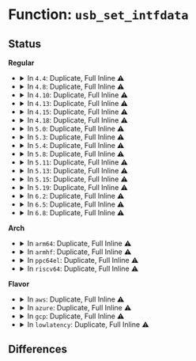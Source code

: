 # Function: <code>usb_set_intfdata</code>

## Status
<b>Regular</b>
<ul>
<li>
<details>
<summary>In <code>4.4</code>: Duplicate, Full Inline ⚠️</summary>

**Collision:** Static Duplication

**Inline:** Full

**Transformation:** False

**Instances:**

```
In drivers/usb/core/hub.c (ffffffff8160848b)
Location: include/linux/usb.h:199
Inline: True
Inline callers:
  - drivers/usb/core/hub.c:hub_disconnect
  - drivers/usb/core/hub.c:hub_probe
```
```
In drivers/usb/core/driver.c (ffffffff81613a7b)
Location: include/linux/usb.h:199
Inline: True
Inline callers:
  - drivers/usb/core/driver.c:usb_driver_claim_interface
  - drivers/usb/core/driver.c:usb_unbind_interface
  - drivers/usb/core/driver.c:usb_probe_interface
```
```
In drivers/usb/core/devio.c (ffffffff81619aa5)
Location: include/linux/usb.h:199
Inline: True
Inline callers:
  - drivers/usb/core/devio.c:driver_disconnect
```
</details>
</li>
<li>
<details>
<summary>In <code>4.8</code>: Duplicate, Full Inline ⚠️</summary>

**Collision:** Static Duplication

**Inline:** Full

**Transformation:** False

**Instances:**

```
In drivers/usb/core/hub.c (ffffffff8166ba80)
Location: include/linux/usb.h:199
Inline: True
Inline callers:
  - drivers/usb/core/hub.c:hub_probe
  - drivers/usb/core/hub.c:hub_disconnect
```
```
In drivers/usb/core/driver.c (ffffffff81673a56)
Location: include/linux/usb.h:199
Inline: True
Inline callers:
  - drivers/usb/core/driver.c:usb_driver_claim_interface
  - drivers/usb/core/driver.c:usb_unbind_interface
  - drivers/usb/core/driver.c:usb_probe_interface
```
```
In drivers/usb/core/devio.c (ffffffff81679cc5)
Location: include/linux/usb.h:199
Inline: True
Inline callers:
  - drivers/usb/core/devio.c:driver_disconnect
```
</details>
</li>
<li>
<details>
<summary>In <code>4.10</code>: Duplicate, Full Inline ⚠️</summary>

**Collision:** Static Duplication

**Inline:** Full

**Transformation:** False

**Instances:**

```
In drivers/usb/core/hub.c (ffffffff816997b7)
Location: include/linux/usb.h:199
Inline: True
Inline callers:
  - drivers/usb/core/hub.c:hub_probe
  - drivers/usb/core/hub.c:hub_disconnect
```
```
In drivers/usb/core/driver.c (ffffffff816a16e6)
Location: include/linux/usb.h:199
Inline: True
Inline callers:
  - drivers/usb/core/driver.c:usb_driver_claim_interface
  - drivers/usb/core/driver.c:usb_unbind_interface
  - drivers/usb/core/driver.c:usb_probe_interface
```
```
In drivers/usb/core/devio.c (ffffffff816a79a5)
Location: include/linux/usb.h:199
Inline: True
Inline callers:
  - drivers/usb/core/devio.c:driver_disconnect
```
</details>
</li>
<li>
<details>
<summary>In <code>4.13</code>: Duplicate, Full Inline ⚠️</summary>

**Collision:** Static Duplication

**Inline:** Full

**Transformation:** False

**Instances:**

```
In drivers/usb/core/hub.c (ffffffff816aeaad)
Location: include/linux/usb.h:269
Inline: True
Inline callers:
  - drivers/usb/core/hub.c:hub_probe
  - drivers/usb/core/hub.c:hub_disconnect
```
```
In drivers/usb/core/driver.c (ffffffff816b67d7)
Location: include/linux/usb.h:269
Inline: True
Inline callers:
  - drivers/usb/core/driver.c:usb_driver_claim_interface
  - drivers/usb/core/driver.c:usb_unbind_interface
  - drivers/usb/core/driver.c:usb_probe_interface
```
```
In drivers/usb/core/devio.c (ffffffff816bcb55)
Location: include/linux/usb.h:269
Inline: True
Inline callers:
  - drivers/usb/core/devio.c:driver_disconnect
```
</details>
</li>
<li>
<details>
<summary>In <code>4.15</code>: Duplicate, Full Inline ⚠️</summary>

**Collision:** Static Duplication

**Inline:** Full

**Transformation:** False

**Instances:**

```
In drivers/usb/core/hub.c (ffffffff8171a094)
Location: include/linux/usb.h:270
Inline: True
Inline callers:
  - drivers/usb/core/hub.c:hub_probe
  - drivers/usb/core/hub.c:hub_disconnect
```
```
In drivers/usb/core/driver.c (ffffffff81722067)
Location: include/linux/usb.h:270
Inline: True
Inline callers:
  - drivers/usb/core/driver.c:usb_driver_claim_interface
  - drivers/usb/core/driver.c:usb_unbind_interface
  - drivers/usb/core/driver.c:usb_probe_interface
```
```
In drivers/usb/core/devio.c (ffffffff81728525)
Location: include/linux/usb.h:270
Inline: True
Inline callers:
  - drivers/usb/core/devio.c:driver_disconnect
```
</details>
</li>
<li>
<details>
<summary>In <code>4.18</code>: Duplicate, Full Inline ⚠️</summary>

**Collision:** Static Duplication

**Inline:** Full

**Transformation:** False

**Instances:**

```
In drivers/usb/core/hub.c (ffffffff81758e4a)
Location: include/linux/usb.h:270
Inline: True
Inline callers:
  - drivers/usb/core/hub.c:hub_probe
  - drivers/usb/core/hub.c:hub_disconnect
```
```
In drivers/usb/core/driver.c (ffffffff81760daa)
Location: include/linux/usb.h:270
Inline: True
Inline callers:
  - drivers/usb/core/driver.c:usb_driver_claim_interface
  - drivers/usb/core/driver.c:usb_driver_claim_interface
  - drivers/usb/core/driver.c:usb_unbind_interface
  - drivers/usb/core/driver.c:usb_probe_interface
```
```
In drivers/usb/core/devio.c (ffffffff81767375)
Location: include/linux/usb.h:270
Inline: True
Inline callers:
  - drivers/usb/core/devio.c:driver_disconnect
```
</details>
</li>
<li>
<details>
<summary>In <code>5.0</code>: Duplicate, Full Inline ⚠️</summary>

**Collision:** Static Duplication

**Inline:** Full

**Transformation:** False

**Instances:**

```
In drivers/usb/core/hub.c (ffffffff8177d3ba)
Location: include/linux/usb.h:270
Inline: True
Inline callers:
  - drivers/usb/core/hub.c:hub_probe
  - drivers/usb/core/hub.c:hub_disconnect
```
```
In drivers/usb/core/driver.c (ffffffff8178536a)
Location: include/linux/usb.h:270
Inline: True
Inline callers:
  - drivers/usb/core/driver.c:usb_driver_claim_interface
  - drivers/usb/core/driver.c:usb_driver_claim_interface
  - drivers/usb/core/driver.c:usb_unbind_interface
  - drivers/usb/core/driver.c:usb_probe_interface
```
```
In drivers/usb/core/devio.c (ffffffff8178b905)
Location: include/linux/usb.h:270
Inline: True
Inline callers:
  - drivers/usb/core/devio.c:driver_disconnect
```
</details>
</li>
<li>
<details>
<summary>In <code>5.3</code>: Duplicate, Full Inline ⚠️</summary>

**Collision:** Static Duplication

**Inline:** Full

**Transformation:** False

**Instances:**

```
In drivers/usb/core/hub.c (ffffffff817bb955)
Location: include/linux/usb.h:268
Inline: True
Inline callers:
  - drivers/usb/core/hub.c:hub_probe
  - drivers/usb/core/hub.c:hub_disconnect
```
```
In drivers/usb/core/driver.c (ffffffff817c3901)
Location: include/linux/usb.h:268
Inline: True
Inline callers:
  - drivers/usb/core/driver.c:usb_driver_claim_interface
  - drivers/usb/core/driver.c:usb_driver_claim_interface
  - drivers/usb/core/driver.c:usb_unbind_interface
  - drivers/usb/core/driver.c:usb_probe_interface
```
```
In drivers/usb/core/devio.c (ffffffff817c9f29)
Location: include/linux/usb.h:268
Inline: True
Inline callers:
  - drivers/usb/core/devio.c:driver_disconnect
```
</details>
</li>
<li>
<details>
<summary>In <code>5.4</code>: Duplicate, Full Inline ⚠️</summary>

**Collision:** Static Duplication

**Inline:** Full

**Transformation:** False

**Instances:**

```
In drivers/usb/core/hub.c (ffffffff817ec163)
Location: include/linux/usb.h:268
Inline: True
Inline callers:
  - drivers/usb/core/hub.c:hub_probe
  - drivers/usb/core/hub.c:hub_disconnect
```
```
In drivers/usb/core/driver.c (ffffffff817f4281)
Location: include/linux/usb.h:268
Inline: True
Inline callers:
  - drivers/usb/core/driver.c:usb_driver_claim_interface
  - drivers/usb/core/driver.c:usb_driver_claim_interface
  - drivers/usb/core/driver.c:usb_unbind_interface
  - drivers/usb/core/driver.c:usb_probe_interface
```
```
In drivers/usb/core/devio.c (ffffffff817faa49)
Location: include/linux/usb.h:268
Inline: True
Inline callers:
  - drivers/usb/core/devio.c:driver_disconnect
```
</details>
</li>
<li>
<details>
<summary>In <code>5.8</code>: Duplicate, Full Inline ⚠️</summary>

**Collision:** Static Duplication

**Inline:** Full

**Transformation:** False

**Instances:**

```
In drivers/usb/core/hub.c (ffffffff818bb77a)
Location: include/linux/usb.h:268
Inline: True
Inline callers:
  - drivers/usb/core/hub.c:hub_probe
  - drivers/usb/core/hub.c:hub_disconnect
```
```
In drivers/usb/core/driver.c (ffffffff818c3de1)
Location: include/linux/usb.h:268
Inline: True
Inline callers:
  - drivers/usb/core/driver.c:usb_driver_claim_interface
  - drivers/usb/core/driver.c:usb_driver_claim_interface
  - drivers/usb/core/driver.c:usb_unbind_interface
  - drivers/usb/core/driver.c:usb_probe_interface
```
```
In drivers/usb/core/devio.c (ffffffff818cace9)
Location: include/linux/usb.h:268
Inline: True
Inline callers:
  - drivers/usb/core/devio.c:driver_disconnect
```
</details>
</li>
<li>
<details>
<summary>In <code>5.11</code>: Duplicate, Full Inline ⚠️</summary>

**Collision:** Static Duplication

**Inline:** Full

**Transformation:** False

**Instances:**

```
In drivers/usb/core/hub.c (ffffffff81c1c2a3)
Location: include/linux/usb.h:268
Inline: True
Inline callers:
  - drivers/usb/core/hub.c:hub_probe
  - drivers/usb/core/hub.c:hub_disconnect
```
```
In drivers/usb/core/driver.c (ffffffff818cfcd1)
Location: include/linux/usb.h:268
Inline: True
Inline callers:
  - drivers/usb/core/driver.c:usb_driver_claim_interface
  - drivers/usb/core/driver.c:usb_driver_claim_interface
  - drivers/usb/core/driver.c:usb_unbind_interface
  - drivers/usb/core/driver.c:usb_probe_interface
```
```
In drivers/usb/core/devio.c (ffffffff818d5dd9)
Location: include/linux/usb.h:268
Inline: True
Inline callers:
  - drivers/usb/core/devio.c:driver_disconnect
```
</details>
</li>
<li>
<details>
<summary>In <code>5.13</code>: Duplicate, Full Inline ⚠️</summary>

**Collision:** Static Duplication

**Inline:** Full

**Transformation:** False

**Instances:**

```
In drivers/usb/core/hub.c (ffffffff81c0e189)
Location: include/linux/usb.h:268
Inline: True
Inline callers:
  - drivers/usb/core/hub.c:hub_probe
  - drivers/usb/core/hub.c:hub_disconnect
```
```
In drivers/usb/core/driver.c (ffffffff818b3301)
Location: include/linux/usb.h:268
Inline: True
Inline callers:
  - drivers/usb/core/driver.c:usb_driver_claim_interface
  - drivers/usb/core/driver.c:usb_driver_claim_interface
  - drivers/usb/core/driver.c:usb_unbind_interface
  - drivers/usb/core/driver.c:usb_probe_interface
```
```
In drivers/usb/core/devio.c (ffffffff818b9319)
Location: include/linux/usb.h:268
Inline: True
Inline callers:
  - drivers/usb/core/devio.c:driver_disconnect
```
</details>
</li>
<li>
<details>
<summary>In <code>5.15</code>: Duplicate, Full Inline ⚠️</summary>

**Collision:** Static Duplication

**Inline:** Full

**Transformation:** False

**Instances:**

```
In drivers/usb/core/hub.c (ffffffff81d15263)
Location: include/linux/usb.h:268
Inline: True
Inline callers:
  - drivers/usb/core/hub.c:hub_probe
  - drivers/usb/core/hub.c:hub_disconnect
```
```
In drivers/usb/core/driver.c (ffffffff81948751)
Location: include/linux/usb.h:268
Inline: True
Inline callers:
  - drivers/usb/core/driver.c:usb_driver_claim_interface
  - drivers/usb/core/driver.c:usb_driver_claim_interface
  - drivers/usb/core/driver.c:usb_unbind_interface
  - drivers/usb/core/driver.c:usb_probe_interface
```
```
In drivers/usb/core/devio.c (ffffffff8194edf9)
Location: include/linux/usb.h:268
Inline: True
Inline callers:
  - drivers/usb/core/devio.c:driver_disconnect
```
</details>
</li>
<li>
<details>
<summary>In <code>5.19</code>: Duplicate, Full Inline ⚠️</summary>

**Collision:** Static Duplication

**Inline:** Full

**Transformation:** False

**Instances:**

```
In drivers/usb/core/hub.c (ffffffff81edfe01)
Location: include/linux/usb.h:268
Inline: True
Inline callers:
  - drivers/usb/core/hub.c:hub_probe
  - drivers/usb/core/hub.c:hub_disconnect
```
```
In drivers/usb/core/driver.c (ffffffff81aa1251)
Location: include/linux/usb.h:268
Inline: True
Inline callers:
  - drivers/usb/core/driver.c:usb_driver_claim_interface
  - drivers/usb/core/driver.c:usb_driver_claim_interface
  - drivers/usb/core/driver.c:usb_unbind_interface
  - drivers/usb/core/driver.c:usb_probe_interface
```
```
In drivers/usb/core/devio.c (ffffffff81aa7eb9)
Location: include/linux/usb.h:268
Inline: True
Inline callers:
  - drivers/usb/core/devio.c:driver_disconnect
```
</details>
</li>
<li>
<details>
<summary>In <code>6.2</code>: Duplicate, Full Inline ⚠️</summary>

**Collision:** Static Duplication

**Inline:** Full

**Transformation:** False

**Instances:**

```
In drivers/usb/core/hub.c (ffffffff81c1cc4b)
Location: include/linux/usb.h:280
Inline: True
Inline callers:
  - drivers/usb/core/hub.c:hub_probe
  - drivers/usb/core/hub.c:hub_disconnect
```
```
In drivers/usb/core/driver.c (ffffffff81c268d1)
Location: include/linux/usb.h:280
Inline: True
Inline callers:
  - drivers/usb/core/driver.c:usb_driver_claim_interface
  - drivers/usb/core/driver.c:usb_driver_claim_interface
  - drivers/usb/core/driver.c:usb_unbind_interface
  - drivers/usb/core/driver.c:usb_probe_interface
```
```
In drivers/usb/core/devio.c (ffffffff81c2eea5)
Location: include/linux/usb.h:280
Inline: True
Inline callers:
  - drivers/usb/core/devio.c:driver_disconnect
```
</details>
</li>
<li>
<details>
<summary>In <code>6.5</code>: Duplicate, Full Inline ⚠️</summary>

**Collision:** Static Duplication

**Inline:** Full

**Transformation:** False

**Instances:**

```
In drivers/usb/core/hub.c (ffffffff81c83b4f)
Location: include/linux/usb.h:292
Inline: True
Inline callers:
  - drivers/usb/core/hub.c:hub_probe
  - drivers/usb/core/hub.c:hub_disconnect
```
```
In drivers/usb/core/driver.c (ffffffff81c8d891)
Location: include/linux/usb.h:292
Inline: True
Inline callers:
  - drivers/usb/core/driver.c:usb_driver_claim_interface
  - drivers/usb/core/driver.c:usb_driver_claim_interface
  - drivers/usb/core/driver.c:usb_unbind_interface
  - drivers/usb/core/driver.c:usb_probe_interface
```
```
In drivers/usb/core/devio.c (ffffffff81c96105)
Location: include/linux/usb.h:292
Inline: True
Inline callers:
  - drivers/usb/core/devio.c:driver_disconnect
```
</details>
</li>
<li>
<details>
<summary>In <code>6.8</code>: Duplicate, Full Inline ⚠️</summary>

**Collision:** Static Duplication

**Inline:** Full

**Transformation:** False

**Instances:**

```
In drivers/usb/core/hub.c (ffffffff81d3852e)
Location: include/linux/usb.h:291
Inline: True
Inline callers:
  - drivers/usb/core/hub.c:hub_probe
  - drivers/usb/core/hub.c:hub_disconnect
```
```
In drivers/usb/core/driver.c (ffffffff81d423c1)
Location: include/linux/usb.h:291
Inline: True
Inline callers:
  - drivers/usb/core/driver.c:usb_driver_claim_interface
  - drivers/usb/core/driver.c:usb_driver_claim_interface
  - drivers/usb/core/driver.c:usb_unbind_interface
  - drivers/usb/core/driver.c:usb_probe_interface
```
```
In drivers/usb/core/devio.c (ffffffff81d4abe5)
Location: include/linux/usb.h:291
Inline: True
Inline callers:
  - drivers/usb/core/devio.c:driver_disconnect
```
</details>
</li>
</ul>
<b>Arch</b>
<ul>
<li>
<details>
<summary>In <code>arm64</code>: Duplicate, Full Inline ⚠️</summary>

**Collision:** Static Duplication

**Inline:** Full

**Transformation:** False

**Instances:**

```
In drivers/usb/core/hub.c (ffff800010a1a2a4)
Location: include/linux/usb.h:268
Inline: True
Inline callers:
  - drivers/usb/core/hub.c:hub_probe
  - drivers/usb/core/hub.c:hub_disconnect
```
```
In drivers/usb/core/driver.c (ffff800010a24d0c)
Location: include/linux/usb.h:268
Inline: True
Inline callers:
  - drivers/usb/core/driver.c:usb_driver_claim_interface
  - drivers/usb/core/driver.c:usb_driver_claim_interface
  - drivers/usb/core/driver.c:usb_unbind_interface
  - drivers/usb/core/driver.c:usb_probe_interface
```
```
In drivers/usb/core/devio.c (ffff800010a2cd2c)
Location: include/linux/usb.h:268
Inline: True
Inline callers:
  - drivers/usb/core/devio.c:driver_disconnect
```
</details>
</li>
<li>
<details>
<summary>In <code>armhf</code>: Duplicate, Full Inline ⚠️</summary>

**Collision:** Static Duplication

**Inline:** Full

**Transformation:** False

**Instances:**

```
In drivers/usb/core/hub.c (c0af24fc)
Location: include/linux/usb.h:268
Inline: True
Inline callers:
  - drivers/usb/core/hub.c:hub_probe
  - drivers/usb/core/hub.c:hub_disconnect
```
```
In drivers/usb/core/driver.c (c0afb364)
Location: include/linux/usb.h:268
Inline: True
Inline callers:
  - drivers/usb/core/driver.c:usb_driver_claim_interface
  - drivers/usb/core/driver.c:usb_driver_claim_interface
  - drivers/usb/core/driver.c:usb_unbind_interface
  - drivers/usb/core/driver.c:usb_probe_interface
```
```
In drivers/usb/core/devio.c (c0b01b00)
Location: include/linux/usb.h:268
Inline: True
Inline callers:
  - drivers/usb/core/devio.c:driver_disconnect
```
</details>
</li>
<li>
<details>
<summary>In <code>ppc64el</code>: Duplicate, Full Inline ⚠️</summary>

**Collision:** Static Duplication

**Inline:** Full

**Transformation:** False

**Instances:**

```
In drivers/usb/core/hub.c (c000000000ad3a24)
Location: include/linux/usb.h:268
Inline: True
Inline callers:
  - drivers/usb/core/hub.c:hub_probe
  - drivers/usb/core/hub.c:hub_disconnect
```
```
In drivers/usb/core/driver.c (c000000000adfb5c)
Location: include/linux/usb.h:268
Inline: True
Inline callers:
  - drivers/usb/core/driver.c:usb_driver_claim_interface
  - drivers/usb/core/driver.c:usb_driver_claim_interface
  - drivers/usb/core/driver.c:usb_unbind_interface
  - drivers/usb/core/driver.c:usb_probe_interface
```
```
In drivers/usb/core/devio.c (c000000000ae9410)
Location: include/linux/usb.h:268
Inline: True
Inline callers:
  - drivers/usb/core/devio.c:driver_disconnect
```
</details>
</li>
<li>
<details>
<summary>In <code>riscv64</code>: Duplicate, Full Inline ⚠️</summary>

**Collision:** Static Duplication

**Inline:** Full

**Transformation:** False

**Instances:**

```
In drivers/usb/core/hub.c (ffffffe00063ecfe)
Location: include/linux/usb.h:268
Inline: True
Inline callers:
  - drivers/usb/core/hub.c:hub_probe
  - drivers/usb/core/hub.c:hub_disconnect
```
```
In drivers/usb/core/driver.c (ffffffe000647034)
Location: include/linux/usb.h:268
Inline: True
Inline callers:
  - drivers/usb/core/driver.c:usb_driver_claim_interface
  - drivers/usb/core/driver.c:usb_driver_claim_interface
  - drivers/usb/core/driver.c:usb_unbind_interface
  - drivers/usb/core/driver.c:usb_probe_interface
```
```
In drivers/usb/core/devio.c (ffffffe00064d4a4)
Location: include/linux/usb.h:268
Inline: True
Inline callers:
  - drivers/usb/core/devio.c:driver_disconnect
```
</details>
</li>
</ul>
<b>Flavor</b>
<ul>
<li>
<details>
<summary>In <code>aws</code>: Duplicate, Full Inline ⚠️</summary>

**Collision:** Static Duplication

**Inline:** Full

**Transformation:** False

**Instances:**

```
In drivers/usb/core/hub.c (ffffffff817a4543)
Location: include/linux/usb.h:268
Inline: True
Inline callers:
  - drivers/usb/core/hub.c:hub_probe
  - drivers/usb/core/hub.c:hub_disconnect
```
```
In drivers/usb/core/driver.c (ffffffff817ac661)
Location: include/linux/usb.h:268
Inline: True
Inline callers:
  - drivers/usb/core/driver.c:usb_driver_claim_interface
  - drivers/usb/core/driver.c:usb_driver_claim_interface
  - drivers/usb/core/driver.c:usb_unbind_interface
  - drivers/usb/core/driver.c:usb_probe_interface
```
```
In drivers/usb/core/devio.c (ffffffff817b2e29)
Location: include/linux/usb.h:268
Inline: True
Inline callers:
  - drivers/usb/core/devio.c:driver_disconnect
```
</details>
</li>
<li>
<details>
<summary>In <code>azure</code>: Duplicate, Full Inline ⚠️</summary>

**Collision:** Static Duplication

**Inline:** Full

**Transformation:** False

**Instances:**

```
In drivers/usb/core/hub.c (ffffffff817960b4)
Location: include/linux/usb.h:268
Inline: True
Inline callers:
  - drivers/usb/core/hub.c:hub_probe
  - drivers/usb/core/hub.c:hub_disconnect
```
```
In drivers/usb/core/driver.c (ffffffff8179e061)
Location: include/linux/usb.h:268
Inline: True
Inline callers:
  - drivers/usb/core/driver.c:usb_driver_claim_interface
  - drivers/usb/core/driver.c:usb_driver_claim_interface
  - drivers/usb/core/driver.c:usb_unbind_interface
  - drivers/usb/core/driver.c:usb_probe_interface
```
```
In drivers/usb/core/devio.c (ffffffff817a4859)
Location: include/linux/usb.h:268
Inline: True
Inline callers:
  - drivers/usb/core/devio.c:driver_disconnect
```
</details>
</li>
<li>
<details>
<summary>In <code>gcp</code>: Duplicate, Full Inline ⚠️</summary>

**Collision:** Static Duplication

**Inline:** Full

**Transformation:** False

**Instances:**

```
In drivers/usb/core/hub.c (ffffffff817e0fe3)
Location: include/linux/usb.h:268
Inline: True
Inline callers:
  - drivers/usb/core/hub.c:hub_probe
  - drivers/usb/core/hub.c:hub_disconnect
```
```
In drivers/usb/core/driver.c (ffffffff817e9101)
Location: include/linux/usb.h:268
Inline: True
Inline callers:
  - drivers/usb/core/driver.c:usb_driver_claim_interface
  - drivers/usb/core/driver.c:usb_driver_claim_interface
  - drivers/usb/core/driver.c:usb_unbind_interface
  - drivers/usb/core/driver.c:usb_probe_interface
```
```
In drivers/usb/core/devio.c (ffffffff817ef8c9)
Location: include/linux/usb.h:268
Inline: True
Inline callers:
  - drivers/usb/core/devio.c:driver_disconnect
```
</details>
</li>
<li>
<details>
<summary>In <code>lowlatency</code>: Duplicate, Full Inline ⚠️</summary>

**Collision:** Static Duplication

**Inline:** Full

**Transformation:** False

**Instances:**

```
In drivers/usb/core/hub.c (ffffffff817fb2d3)
Location: include/linux/usb.h:268
Inline: True
Inline callers:
  - drivers/usb/core/hub.c:hub_probe
  - drivers/usb/core/hub.c:hub_disconnect
```
```
In drivers/usb/core/driver.c (ffffffff81803631)
Location: include/linux/usb.h:268
Inline: True
Inline callers:
  - drivers/usb/core/driver.c:usb_driver_claim_interface
  - drivers/usb/core/driver.c:usb_driver_claim_interface
  - drivers/usb/core/driver.c:usb_unbind_interface
  - drivers/usb/core/driver.c:usb_probe_interface
```
```
In drivers/usb/core/devio.c (ffffffff81809b09)
Location: include/linux/usb.h:268
Inline: True
Inline callers:
  - drivers/usb/core/devio.c:driver_disconnect
```
</details>
</li>
</ul>

## Differences
